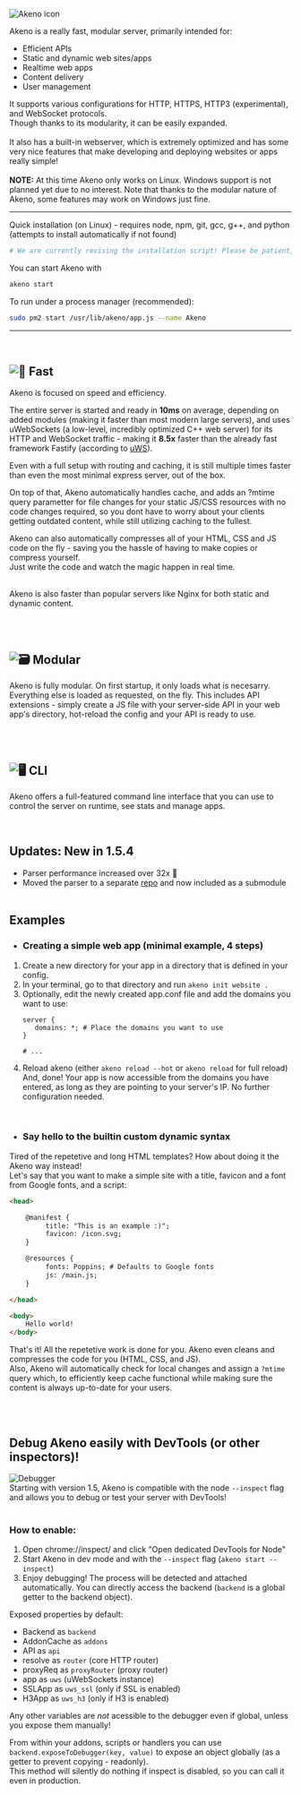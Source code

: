 <img src="https://cdn.extragon.cloud/file/a6ee0da416b4eebcd4c9899fa9caa0d7.png" alt="Akeno icon"> <br>

Akeno is a really fast, modular server, primarily intended for:<br>
- Efficient APIs
- Static and dynamic web sites/apps
- Realtime web apps
- Content delivery
- User management

It supports various configurations for HTTP, HTTPS, HTTP3 (experimental), and WebSocket protocols.<br>
Though thanks to its modularity, it can be easily expanded.
<br><br>
It also has a built-in webserver, which is extremely optimized and has some very nice features that make developing and deploying websites or apps really simple!
<br><br>**NOTE:** At this time Akeno only works on Linux. Windows support is not planned yet due to no interest. Note that thanks to the modular nature of Akeno, some features may work on Windows just fine.<br>

---
Quick installation (on Linux) - requires node, npm, git, gcc, g++, and python (attempts to install automatically if not found)<br>
```sh
# We are currently revising the installation script! Please be patient, I appologize for the inconvenience
```
You can start Akeno with
```sh
akeno start
```
To run under a process manager (recommended):
```sh
sudo pm2 start /usr/lib/akeno/app.js --name Akeno
```

---
<br>

![🚀 Fast](https://github.com/the-lstv/Akeno/assets/62482747/d7f3466c-c833-4fca-a57b-e93f7aca0882)
---

Akeno is focused on speed and efficiency.

The entire server is started and ready in **10ms** on average, depending on added modules (making it faster than most modern large servers), and uses uWebSockets (a low-level, incredibly optimized C++ web server) for its HTTP and WebSocket traffic - making it **8.5x** faster than the already fast framework Fastify (according to [uWS](https://github.com/uNetworking/uWebSockets.js)).

Even with a full setup with routing and caching, it is still multiple times faster than even the most minimal express server, out of the box. 

On top of that, Akeno automatically handles cache, and adds an ?mtime query parametter for file changes for your static JS/CSS resources with no code changes required, so you dont have to worry about your clients getting outdated content, while still utilizing caching to the fullest.

Akeno can also automatically compresses all of your HTML, CSS and JS code on the fly - saving you the hassle of having to make copies or compress yourself.<br>
Just write the code and watch the magic happen in real time.<br><br>

Akeno is also faster than popular servers like Nginx for both static and dynamic content.<br>


<br><br>


![🗃️ Modular](https://github.com/the-lstv/Akeno/assets/62482747/dceb9b55-d46d-468b-9338-95369bb568d7)
---
Akeno is fully modular. On first startup, it only loads what is necesarry. Everything else is loaded as requested, on the fly.
This includes API extensions - simply create a JS file with your server-side API in your web app's directory, hot-reload the config and your API is ready to use.


<br><br>


![🖥️ CLI](https://github.com/the-lstv/Akeno/assets/62482747/924f2a21-91f4-4a42-9c22-bbe25f44ec48)
---
Akeno offers a full-featured command line interface that you can use to control the server on runtime, see stats and manage apps.

<br>

## Updates: New in 1.5.4
- Parser performance increased over 32x 🚀
- Moved the parser to a separate [repo](https://github.com/the-lstv/Atrium) and now included as a submodule
<br><br>

## Examples
- ### Creating a simple web app (minimal example, 4 steps)
1. Create a new directory for your app in a directory that is defined in your config.
2. In your terminal, go to that directory and run `akeno init website .`
3. Optionally, edit the newly created app.conf file and add the domains you want to use:
   ```nginx
   server {
      domains: *; # Place the domains you want to use
   }

   # ...
   ```
4. Reload akeno (either `akeno reload --hot` or `akeno reload` for full reload)<br>
And, done! Your app is now accessible from the domains you have entered, as long as they are pointing to your server's IP. No further configuration needed.


<br>


- ### Say hello to the builtin custom dynamic syntax
Tired of the repetetive and long HTML templates? How about doing it the Akeno way instead!<br>
Let's say that you want to make a simple site with a title, favicon and a font from Google fonts, and a script:
```html
<head>

    @manifest {
         title: "This is an example :)";
         favicon: /icon.svg;
    }

    @resources {
         fonts: Poppins; # Defaults to Google fonts
         js: /main.js;
    }

</head>

<body>
    Hello world!
</body>
```
That's it! All the repetetive work is done for you. Akeno even cleans and compresses the code for you (HTML, CSS, and JS).<br>
Also, Akeno will automatically check for local changes and assign a `?mtime` query which, to efficiently keep cache functional while making sure the content is always up-to-date for your users.
<br>



<br><br>
## Debug Akeno easily with DevTools (or other inspectors)! 
![Debugger](https://github.com/user-attachments/assets/c659ef12-eb18-4679-a94c-6bc1f7ff4bbd) <br>
Starting with version 1.5, Akeno is compatible with the node `--inspect` flag and allows you to debug or test your server with DevTools!<br><br>
### How to enable:
1. Open chrome://inspect/ and click "Open dedicated DevTools for Node"
2. Start Akeno in dev mode and with the `--inspect` flag (`akeno start --inspect`)
3. Enjoy debugging! The process will be detected and attached automatically. You can directly access the backend (`backend` is a global getter to the backend object).

Exposed properties by default:
- Backend as `backend`
- AddonCache as `addons`
- API as `api`
- resolve as `router` (core HTTP router)
- proxyReq as `proxyRouter` (proxy router)
- app as `uws` (uWebSockets instance)
- SSLApp as `uws_ssl` (only if SSL is enabled)<br>
- H3App as `uws_h3` (only if H3 is enabled)<br>

Any other variables are *not* acessible to the debugger even if global, unless you expose them manually!<br>

From within your addons, scripts or handlers you can use `backend.exposeToDebugger(key, value)` to expose an object globally (as a getter to prevent copying - readonly).<br>
This method will silently do nothing if inspect is disabled, so you can call it even in production.
